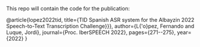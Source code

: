 


This repo will contain the code for the publication:

@article{lopez2022tid,
  title={TID Spanish ASR system for the Albayzin 2022 Speech-to-Text Transcription Challenge$\}$$\}$},
  author={L{\'o}pez, Fernando and Luque, Jordi},
  journal={Proc. IberSPEECH 2022},
  pages={271--275},
  year={2022}
}
